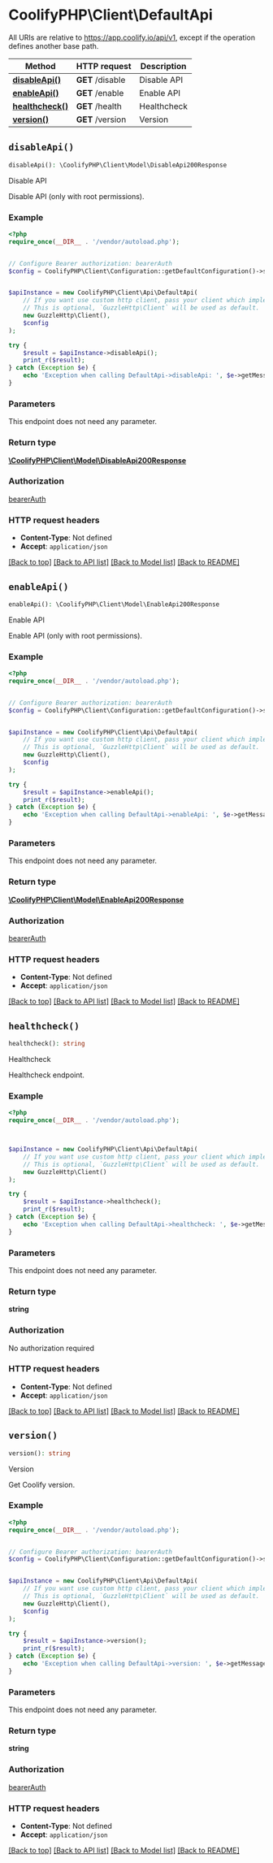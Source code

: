 # CoolifyPHP\Client\DefaultApi

All URIs are relative to https://app.coolify.io/api/v1, except if the operation defines another base path.

| Method | HTTP request | Description |
| ------------- | ------------- | ------------- |
| [**disableApi()**](DefaultApi.md#disableApi) | **GET** /disable | Disable API |
| [**enableApi()**](DefaultApi.md#enableApi) | **GET** /enable | Enable API |
| [**healthcheck()**](DefaultApi.md#healthcheck) | **GET** /health | Healthcheck |
| [**version()**](DefaultApi.md#version) | **GET** /version | Version |


## `disableApi()`

```php
disableApi(): \CoolifyPHP\Client\Model\DisableApi200Response
```

Disable API

Disable API (only with root permissions).

### Example

```php
<?php
require_once(__DIR__ . '/vendor/autoload.php');


// Configure Bearer authorization: bearerAuth
$config = CoolifyPHP\Client\Configuration::getDefaultConfiguration()->setAccessToken('YOUR_ACCESS_TOKEN');


$apiInstance = new CoolifyPHP\Client\Api\DefaultApi(
    // If you want use custom http client, pass your client which implements `GuzzleHttp\ClientInterface`.
    // This is optional, `GuzzleHttp\Client` will be used as default.
    new GuzzleHttp\Client(),
    $config
);

try {
    $result = $apiInstance->disableApi();
    print_r($result);
} catch (Exception $e) {
    echo 'Exception when calling DefaultApi->disableApi: ', $e->getMessage(), PHP_EOL;
}
```

### Parameters

This endpoint does not need any parameter.

### Return type

[**\CoolifyPHP\Client\Model\DisableApi200Response**](../Model/DisableApi200Response.md)

### Authorization

[bearerAuth](../../README.md#bearerAuth)

### HTTP request headers

- **Content-Type**: Not defined
- **Accept**: `application/json`

[[Back to top]](#) [[Back to API list]](../../README.md#endpoints)
[[Back to Model list]](../../README.md#models)
[[Back to README]](../../README.md)

## `enableApi()`

```php
enableApi(): \CoolifyPHP\Client\Model\EnableApi200Response
```

Enable API

Enable API (only with root permissions).

### Example

```php
<?php
require_once(__DIR__ . '/vendor/autoload.php');


// Configure Bearer authorization: bearerAuth
$config = CoolifyPHP\Client\Configuration::getDefaultConfiguration()->setAccessToken('YOUR_ACCESS_TOKEN');


$apiInstance = new CoolifyPHP\Client\Api\DefaultApi(
    // If you want use custom http client, pass your client which implements `GuzzleHttp\ClientInterface`.
    // This is optional, `GuzzleHttp\Client` will be used as default.
    new GuzzleHttp\Client(),
    $config
);

try {
    $result = $apiInstance->enableApi();
    print_r($result);
} catch (Exception $e) {
    echo 'Exception when calling DefaultApi->enableApi: ', $e->getMessage(), PHP_EOL;
}
```

### Parameters

This endpoint does not need any parameter.

### Return type

[**\CoolifyPHP\Client\Model\EnableApi200Response**](../Model/EnableApi200Response.md)

### Authorization

[bearerAuth](../../README.md#bearerAuth)

### HTTP request headers

- **Content-Type**: Not defined
- **Accept**: `application/json`

[[Back to top]](#) [[Back to API list]](../../README.md#endpoints)
[[Back to Model list]](../../README.md#models)
[[Back to README]](../../README.md)

## `healthcheck()`

```php
healthcheck(): string
```

Healthcheck

Healthcheck endpoint.

### Example

```php
<?php
require_once(__DIR__ . '/vendor/autoload.php');



$apiInstance = new CoolifyPHP\Client\Api\DefaultApi(
    // If you want use custom http client, pass your client which implements `GuzzleHttp\ClientInterface`.
    // This is optional, `GuzzleHttp\Client` will be used as default.
    new GuzzleHttp\Client()
);

try {
    $result = $apiInstance->healthcheck();
    print_r($result);
} catch (Exception $e) {
    echo 'Exception when calling DefaultApi->healthcheck: ', $e->getMessage(), PHP_EOL;
}
```

### Parameters

This endpoint does not need any parameter.

### Return type

**string**

### Authorization

No authorization required

### HTTP request headers

- **Content-Type**: Not defined
- **Accept**: `application/json`

[[Back to top]](#) [[Back to API list]](../../README.md#endpoints)
[[Back to Model list]](../../README.md#models)
[[Back to README]](../../README.md)

## `version()`

```php
version(): string
```

Version

Get Coolify version.

### Example

```php
<?php
require_once(__DIR__ . '/vendor/autoload.php');


// Configure Bearer authorization: bearerAuth
$config = CoolifyPHP\Client\Configuration::getDefaultConfiguration()->setAccessToken('YOUR_ACCESS_TOKEN');


$apiInstance = new CoolifyPHP\Client\Api\DefaultApi(
    // If you want use custom http client, pass your client which implements `GuzzleHttp\ClientInterface`.
    // This is optional, `GuzzleHttp\Client` will be used as default.
    new GuzzleHttp\Client(),
    $config
);

try {
    $result = $apiInstance->version();
    print_r($result);
} catch (Exception $e) {
    echo 'Exception when calling DefaultApi->version: ', $e->getMessage(), PHP_EOL;
}
```

### Parameters

This endpoint does not need any parameter.

### Return type

**string**

### Authorization

[bearerAuth](../../README.md#bearerAuth)

### HTTP request headers

- **Content-Type**: Not defined
- **Accept**: `application/json`

[[Back to top]](#) [[Back to API list]](../../README.md#endpoints)
[[Back to Model list]](../../README.md#models)
[[Back to README]](../../README.md)
